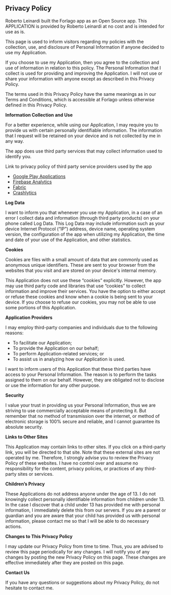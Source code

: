 ## Privacy Policy

Roberto Leinardi built the Forlago app as an Open Source app. This APPLICATION is provided by Roberto Leinardi at no cost and is intended for use as
is.

This page is used to inform visitors regarding my policies with the collection, use, and disclosure of Personal Information if anyone decided to use
my Application.

If you choose to use my Application, then you agree to the collection and use of information in relation to this policy. The Personal Information that
I collect is used for providing and improving the Application. I will not use or share your information with anyone except as described in this
Privacy Policy.

The terms used in this Privacy Policy have the same meanings as in our Terms and Conditions, which is accessible at Forlago unless otherwise defined
in this Privacy Policy.

**Information Collection and Use**

For a better experience, while using our Application, I may require you to provide us with certain personally identifiable information. The
information that I request will be retained on your device and is not collected by me in any way.

The app does use third party services that may collect information used to identify you.

Link to privacy policy of third party service providers used by the app

* [Google Play Applications](https://www.google.com/policies/privacy/)
* [Firebase Analytics](https://firebase.google.com/policies/analytics)
* [Fabric](https://fabric.io/privacy)
* [Crashlytics](http://try.crashlytics.com/terms/privacy-policy.pdf)

**Log Data**

I want to inform you that whenever you use my Application, in a case of an error I collect data and information (through third party products) on your
phone called Log Data. This Log Data may include information such as your device Internet Protocol (“IP”) address, device name, operating system
version, the configuration of the app when utilizing my Application, the time and date of your use of the Application, and other statistics.

**Cookies**

Cookies are files with a small amount of data that are commonly used as anonymous unique identifiers. These are sent to your browser from the websites
that you visit and are stored on your device's internal memory.

This Application does not use these “cookies” explicitly. However, the app may use third party code and libraries that use “cookies” to collect
information and improve their services. You have the option to either accept or refuse these cookies and know when a cookie is being sent to your
device. If you choose to refuse our cookies, you may not be able to use some portions of this Application.

**Application Providers**

I may employ third-party companies and individuals due to the following reasons:

* To facilitate our Application;
* To provide the Application on our behalf;
* To perform Application-related services; or
* To assist us in analyzing how our Application is used.

I want to inform users of this Application that these third parties have access to your Personal Information. The reason is to perform the tasks
assigned to them on our behalf. However, they are obligated not to disclose or use the information for any other purpose.

**Security**

I value your trust in providing us your Personal Information, thus we are striving to use commercially acceptable means of protecting it. But remember
that no method of transmission over the internet, or method of electronic storage is 100% secure and reliable, and I cannot guarantee its absolute
security.

**Links to Other Sites**

This Application may contain links to other sites. If you click on a third-party link, you will be directed to that site. Note that these external
sites are not operated by me. Therefore, I strongly advise you to review the Privacy Policy of these websites. I have no control over and assume no
responsibility for the content, privacy policies, or practices of any third-party sites or services.

**Children’s Privacy**

These Applications do not address anyone under the age of 13\. I do not knowingly collect personally identifiable information from children under 13\.
In the case I discover that a child under 13 has provided me with personal information, I immediately delete this from our servers. If you are a
parent or guardian and you are aware that your child has provided us with personal information, please contact me so that I will be able to do
necessary actions.

**Changes to This Privacy Policy**

I may update our Privacy Policy from time to time. Thus, you are advised to review this page periodically for any changes. I will notify you of any
changes by posting the new Privacy Policy on this page. These changes are effective immediately after they are posted on this page.

**Contact Us**

If you have any questions or suggestions about my Privacy Policy, do not hesitate to contact me.
